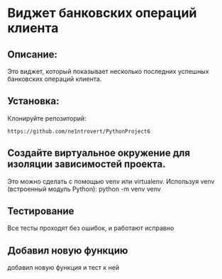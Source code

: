 # Виджет банковских операций клиента
## Описание:
Это виджет, который показывает несколько последних успешных банковских операций клиента.
## Установка: 
Клонируйте репозиторий:
```
https://github.com/ne1ntrovert/PythonProject6
```
## Создайте виртуальное окружение для изоляции зависимостей проекта. 
Это можно сделать с помощью venv или virtualenv. Используя venv (встроенный модуль Python): python -m venv venv

## Тестирование
Все тесты проходят без ошибок, и работают исправно

## Добавил новую функцию
добавил новую функция и тест к ней